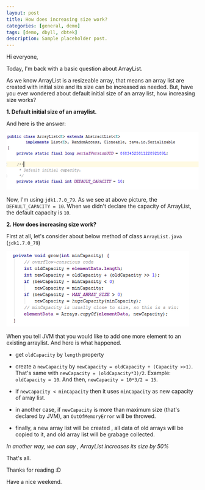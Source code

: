 ```yaml
---
layout: post
title: How does increasing size work?
categories: [general, demo]
tags: [demo, dbyll, dbtek]
description: Sample placeholder post.
---
```


Hi everyone,

Today, I'm back with a basic question about ArrayList.


As we know ArrayList is a resizeable array, that means an array list are created with initial size and its size can be increased as needed.
But, have you ever wondered about default initial size of an array list, how increasing size works?

**1. Default initial size of an arraylist.**

And here is the answer:

![Capture.PNG](/assets/media/2016-12-11-1.PNG)

Now, I'm using ``jdk1.7.0_79``. As we see at above picture, the ``DEFAULT_CAPACITY = 10``. When we didn't declare the capacity of ArrayList, the default capacity is ``10``.

**2. How does increasing size work?**

First at all, let's consider about below method of class ``ArrayList.java`` (``jdk1.7.0_79``)

![Capture2.PNG](/assets/media/2016-12-11-2.PNG)

When you tell JVM that you would like to add one more element to an existing arraylist. And here is what happened.

- get ``oldCapacity`` by ``length`` property

- create a ``newCapacity`` by ``newCapacity = oldCapacity + (Capacity >>1)``. That's same with ``newCapacity = (oldCapacity*3)/2``.
Example: ``oldCapacity = 10``. And then, ``newCapacity = 10*3/2 = 15``.

- if ``newCapacity < minCapacity`` then it uses ``minCapacity`` as new capacity of array list.

- in another case, if ``newCapacity`` is more than maximum size (that's declared by JVM), an ``OutOfMemoryError`` will be throwed.

- finally, a new array list will be created , all data of old arrays will be copied to it, and old array list will be grabage collected.

_In another way, we can say , ArrayList increases its size by 50%_

That's all.

Thanks for reading :D

Have a nice weekend.
